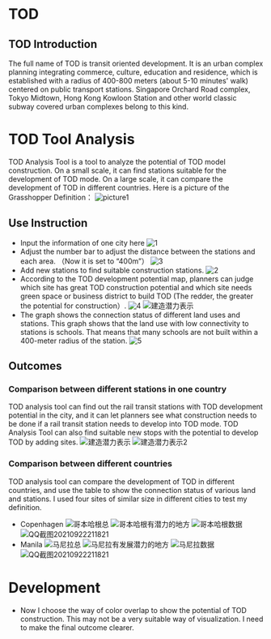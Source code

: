# TOD
## TOD Introduction
The full name of TOD is transit oriented development. It is an urban complex planning integrating commerce, culture, education and residence, which is established with a radius of 400-800 meters (about 5-10 minutes' walk) centered on public transport stations. Singapore Orchard Road complex, Tokyo Midtown, Hong Kong Kowloon Station and other world classic subway covered urban complexes belong to this kind.
# TOD Tool Analysis
TOD Analysis Tool is a tool to analyze the potential of TOD model construction. On a small scale, it can find stations suitable for the development of TOD mode. On a large scale, it can compare the development of TOD in different countries. Here is a picture of the Grasshopper Definition：
![picture1](https://user-images.githubusercontent.com/88954942/134769956-b0d61978-0fba-47eb-92de-bad0d63f6696.jpg)
## Use Instruction
- Input the information of one city here
![1](https://user-images.githubusercontent.com/88954942/134771455-d2559c76-8852-4610-b711-7919b2b5356c.jpg)
- Adjust the number bar to adjust the distance between the stations and each area. （Now it is set to “400m”）
![3](https://user-images.githubusercontent.com/88954942/134771464-421d52fc-950d-4e31-84d1-de02ef642900.jpg)
- Add new stations to find suitable construction stations.
![2](https://user-images.githubusercontent.com/88954942/134771493-bffdf3aa-e48b-489f-aef7-8f0f52cd4731.jpg)
- According to the TOD development potential map, planners can judge which site has great TOD construction potential and which site needs green space or business district to build TOD (The redder, the greater the potential for construction）.
![4](https://user-images.githubusercontent.com/88954942/134771497-423416fe-165c-49ee-b33c-24eefd5bf334.jpg)
![建造潜力表示](https://user-images.githubusercontent.com/88954942/134771504-57550594-6c06-451f-8150-b943af7c93df.jpg)
- The graph shows the connection status of different land uses and stations. This graph shows that the land use with low connectivity to stations is schools. That means that many schools are not built within a 400-meter radius of the station.
![5](https://user-images.githubusercontent.com/88954942/134771512-f6213ac0-3565-427c-a5b8-d9d13975deff.jpg)
## Outcomes
### Comparison between different stations in one country
TOD analysis tool can find out the rail transit stations with TOD development potential in the city, and it can let planners see what construction needs to be done if a rail transit station needs to develop into TOD mode. TOD Analysis Tool can also find suitable new stops with the potential to develop TOD by adding sites.
![建造潜力表示](https://user-images.githubusercontent.com/88954942/134771518-737caf2c-ccc2-47b4-9d18-13a4dbfe9ab3.jpg)
![建造潜力表示2](https://user-images.githubusercontent.com/88954942/134771522-8720d799-3c5f-4e41-b95a-b5c52b570555.jpg)
### Comparison between different countries
TOD analysis tool can compare the development of TOD in different countries, and use the table to show the connection status of various land and stations.
I used four sites of similar size in different cities to test my definition.
- Copenhagen
![哥本哈根总](https://user-images.githubusercontent.com/88954942/134771525-f1fc1041-39d1-46b5-8092-fa9a2138a065.jpg)
![哥本哈根有潜力的地方](https://user-images.githubusercontent.com/88954942/134771528-ff392a48-34f7-495f-b5d8-d0db79730ac0.jpg)
![哥本哈根数据](https://user-images.githubusercontent.com/88954942/134771535-d41b202d-baaf-4a27-8954-c1ba9779de88.jpg)![QQ截图20210922211821](https://user-images.githubusercontent.com/88954942/134771542-3aa7f99f-bce7-4bd2-82f7-b2030951b80f.jpg)
- Manila
![马尼拉总](https://user-images.githubusercontent.com/88954942/134771560-072e3d50-1bae-4682-9096-fa48343c7f03.jpg)
![马尼拉有发展潜力的地方](https://user-images.githubusercontent.com/88954942/134771566-f5d430f4-8eb3-4954-bf14-3e1ac0c0e96c.jpg)
![马尼拉数据](https://user-images.githubusercontent.com/88954942/134771567-134b560b-2151-48bf-8205-80e07dd82538.jpg)![QQ截图20210922211821](https://user-images.githubusercontent.com/88954942/134771568-09cab734-4aaa-4903-b429-6c65f301933c.jpg)
# Development
- Now I choose the way of color overlap to show the potential of TOD construction. This may not be a very suitable way of visualization. I need to make the final  outcome clearer.
